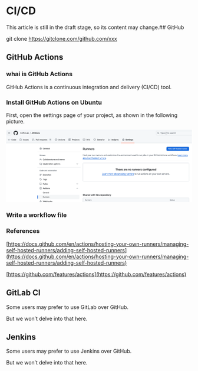 # CI/CD

This article is still in the draft stage, so its content may change.## GitHub

git clone https://gitclone.com/github.com/xxx

## GitHub Actions

### whai is GitHub Actions

GitHub Actions is a continuous integration and delivery (CI/CD) tool.

### Install GitHub Actions on Ubuntu

First, open the settings page of your project, as shown in the following picture.

![](./images/CD_1.png)

### Write a workflow file

### References

[https://docs.github.com/en/actions/hosting-your-own-runners/managing-self-hosted-runners/adding-self-hosted-runners](https://docs.github.com/en/actions/hosting-your-own-runners/managing-self-hosted-runners/adding-self-hosted-runners)

[https://github.com/features/actions](https://github.com/features/actions)



## GitLab CI

Some users may prefer to use GitLab over GitHub.

But we won’t delve into that here.

## Jenkins

Some users may prefer to use Jenkins over GitHub.

But we won’t delve into that here.